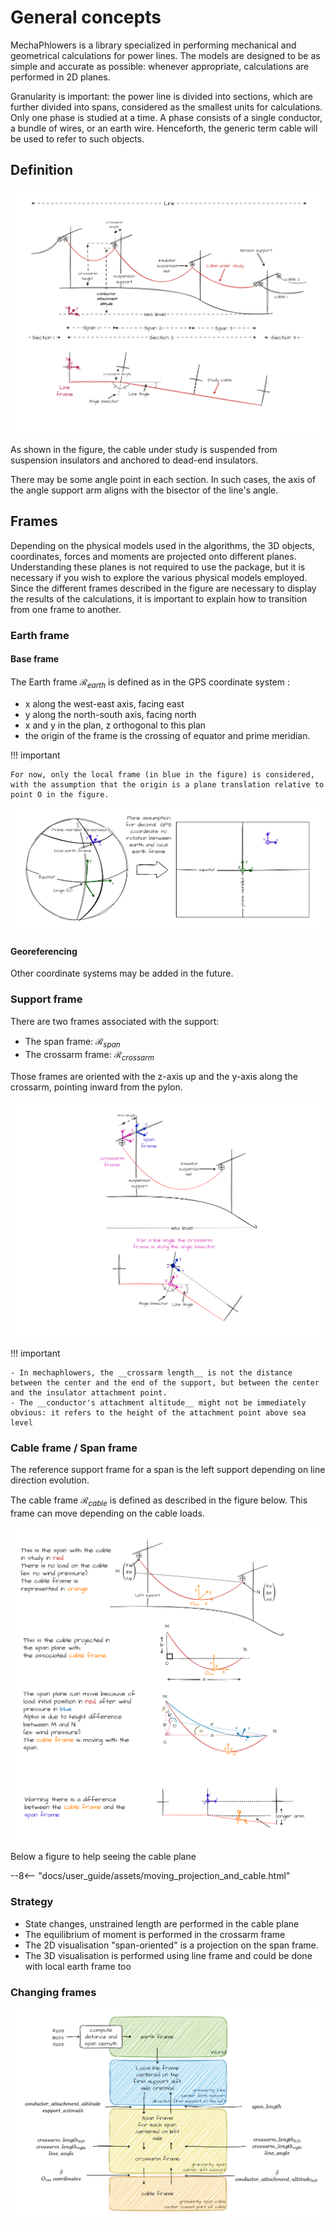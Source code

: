# General concepts

MechaPhlowers is a library specialized in performing mechanical and geometrical calculations for power lines. The models are designed to be as simple and accurate as possible: whenever appropriate, calculations are performed in 2D planes.

Granularity is important: the power line is divided into sections, which are further divided into spans, considered as the smallest units for calculations. Only one phase is studied at a time. A phase consists of a single conductor, a bundle of wires, or an earth wire. Henceforth, the generic term cable will be used to refer to such objects.


## Definition

![Image not available](./assets/powerline_definitions.drawio.png "Powerlines definitions")

As shown in the figure, the cable under study is suspended from suspension insulators and anchored to dead-end insulators.

There may be some angle point in each section. In such cases, the axis of the angle support arm aligns with the bisector of the line's angle.

## Frames

Depending on the physical models used in the algorithms, the 3D objects, coordinates, forces and moments are projected onto different planes.  
Understanding these planes is not required to use the package, but it is necessary if you wish to explore the various physical models employed.  
Since the different frames described in the figure are necessary to display the results of the calculations, it is important to explain how to transition from one frame to another.

### Earth frame

#### Base frame

The Earth frame $\mathcal{R}_{earth}$ is defined as in the GPS coordinate system :

- x along the west-east axis, facing east
- y along the north-south axis, facing north
- x and y in the plan, z orthogonal to this plan
- the origin of the frame is the crossing of equator and prime meridian.

!!! important

    For now, only the local frame (in blue in the figure) is considered, with the assumption that the origin is a plane translation relative to point O in the figure.

![Image not available](./assets/earth_frame.drawio.png "Earth frame")


#### Georeferencing

Other coordinate systems may be added in the future.

### Support frame

There are two frames associated with the support:

- The span frame: $\mathcal{R}_{span}$
- The crossarm frame: $\mathcal{R}_{crossarm}$

Those frames are oriented with the z-axis up and the y-axis along the crossarm, pointing inward from the pylon.

![Image not available](./assets/support_frame.drawio.png "Support frame")

!!! important

    - In mechaphlowers, the __crossarm length__ is not the distance between the center and the end of the support, but between the center and the insulator attachment point.
    - The __conductor's attachment altitude__ might not be immediately obvious: it refers to the height of the attachment point above sea level  

### Cable frame / Span frame

The reference support frame for a span is the left support depending on line direction evolution.

The cable frame $\mathcal{R}_{cable}$ is defined as described in the figure below. This frame can move depending on the cable loads.

![Image not available](./assets/cable_frame.drawio.png "Cable frame")

Below a figure to help seeing the cable plane

--8<-- "docs/user_guide/assets/moving_projection_and_cable.html"


### Strategy

- State changes, unstrained length are performed in the cable plane
- The equilibrium of moment is performed in the crossarm frame
- The 2D visualisation "span-oriented" is a projection on the span frame.
- The 3D visualisation is performed using line frame and could be done with local earth frame too

### Changing frames

![Image not available](./assets/changing_frames.drawio.png "Cable frame")












